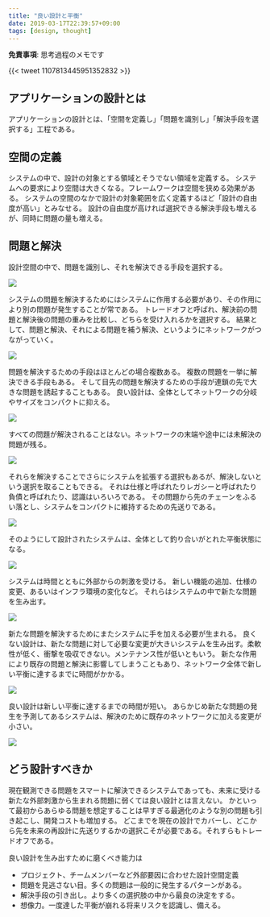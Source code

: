 ```yaml
---
title: "良い設計と平衡"
date: 2019-03-17T22:39:57+09:00
tags: [design, thought]
---
```


**免責事項**: 思考過程のメモです

{{< tweet 1107813445951352832 >}}

## アプリケーションの設計とは

アプリケーションの設計とは、「空間を定義し」「問題を識別し」「解決手段を選択する」工程である。

## 空間の定義

システムの中で、設計の対象とする領域とそうでない領域を定義する。
システムへの要求により空間は大きくなる。フレームワークは空間を狭める効果がある。
システムの空間のなかで設計の対象範囲を広く定義するほど「設計の自由度が高い」とみなせる。
設計の自由度が高ければ選択できる解決手段も増えるが、同時に問題の量も増える。

## 問題と解決

設計空間の中で、問題を識別し、それを解決できる手段を選択する。

![](https://cdn-ak.f.st-hatena.com/images/fotolife/l/lacolaco/20190317/20190317214301.png)

システムの問題を解決するためにはシステムに作用する必要があり、その作用により別の問題が発生することが常である。
トレードオフと呼ばれ、解決前の問題と解決後の問題の重みを比較し、どちらを受け入れるかを選択する。
結果として、問題と解決、それによる問題を補う解決、というようにネットワークがつながっていく。

![](https://cdn-ak.f.st-hatena.com/images/fotolife/l/lacolaco/20190317/20190317214659.png)

問題を解決するための手段はほとんどの場合複数ある。
複数の問題を一挙に解決できる手段もある。
そして目先の問題を解決するための手段が連鎖の先で大きな問題を誘起することもある。
良い設計は、全体としてネットワークの分岐やサイズをコンパクトに抑える。

![](https://cdn-ak.f.st-hatena.com/images/fotolife/l/lacolaco/20190317/20190317214956.png)

すべての問題が解決されることはない。ネットワークの末端や途中には未解決の問題が残る。

![](https://cdn-ak.f.st-hatena.com/images/fotolife/l/lacolaco/20190317/20190317215641.png)

それらを解決することでさらにシステムを拡張する選択もあるが、解決しないという選択を取ることもできる。
それは仕様と呼ばれたりレガシーと呼ばれたり負債と呼ばれたり、認識はいろいろである。
その問題から先のチェーンをふるい落とし、システムをコンパクトに維持するための先送りである。

![](https://cdn-ak.f.st-hatena.com/images/fotolife/l/lacolaco/20190317/20190317215812.png)

そのようにして設計されたシステムは、全体として釣り合いがとれた平衡状態になる。

![](https://cdn-ak.f.st-hatena.com/images/fotolife/l/lacolaco/20190317/20190317215933.png)

システムは時間とともに外部からの刺激を受ける。
新しい機能の追加、仕様の変更、あるいはインフラ環境の変化など。
それらはシステムの中で新たな問題を生み出す。

![](https://cdn-ak.f.st-hatena.com/images/fotolife/l/lacolaco/20190317/20190317220409.png)

新たな問題を解決するためにまたシステムに手を加える必要が生まれる。
良くない設計は、新たな問題に対して必要な変更が大きいシステムを生み出す。柔軟性が低く、衝撃を吸収できない。メンテナンス性が低いともいう。
新たな作用により既存の問題と解決に影響してしまうこともあり、ネットワーク全体で新しい平衡に達するまでに時間がかかる。

![](https://cdn-ak.f.st-hatena.com/images/fotolife/l/lacolaco/20190317/20190317220637.png)

良い設計は新しい平衡に達するまでの時間が短い。
あらかじめ新たな問題の発生を予測してあるシステムは、解決のために既存のネットワークに加える変更が小さい。

![](https://cdn-ak.f.st-hatena.com/images/fotolife/l/lacolaco/20190317/20190317220918.png)

## どう設計すべきか

現在観測できる問題をスマートに解決できるシステムであっても、未来に受ける新たな外部刺激から生まれる問題に弱くては良い設計とは言えない。
かといって最初からあらゆる問題を想定することは早すぎる最適化のような別の問題も引き起こし、開発コストも増加する。
どこまでを現在の設計でカバーし、どこから先を未来の再設計に先送りするかの選択こそが必要である。それすらもトレードオフである。

良い設計を生み出すために磨くべき能力は

- プロジェクト、チームメンバーなど外部要因に合わせた設計空間定義
- 問題を見逃さない目。多くの問題は一般的に発生するパターンがある。
- 解決手段の引き出し。より多くの選択肢の中から最良の決定をする。
- 想像力。一度達した平衡が崩れる将来リスクを認識し、備える。

